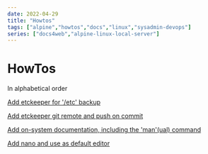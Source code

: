 ```yaml
---
date: 2022-04-29
title: "Howtos"
tags: ["alpine","howtos","docs","linux","sysadmin-devops"]
series: ["docs4web","alpine-linux-local-server"]
---
```


# HowTos

In alphabetical order

[Add etckeeper for '/etc' backup](add-etckeeper.md)

[Add etckeeper git remote and push on commit](add-etckeeper-git-remote.md)

[Add on-system documentation, including the 'man'(ual) command](add-man-pages.md)

[Add nano and use as default editor](add-nano-and-use-as-default-editor.md)
